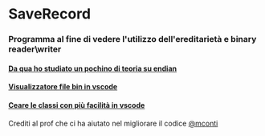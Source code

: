 # SaveRecord
### Programma al fine di vedere l'utilizzo dell'ereditarietà e binary reader\writer
#### [Da qua ho studiato un pochino di teoria su endian](https://it.wikipedia.org/wiki/Ordine_dei_byte)
#### [Visualizzatore file bin in vscode](https://marketplace.visualstudio.com/items?itemName=slevesque.vscode-hexdump)
#### [Ceare le classi con più facilità in vscode](https://marketplace.visualstudio.com/items?itemName=jchannon.csharpextensions)

Crediti al prof che ci ha aiutato nel migliorare il codice [@mconti](https://github.com/mconti)
